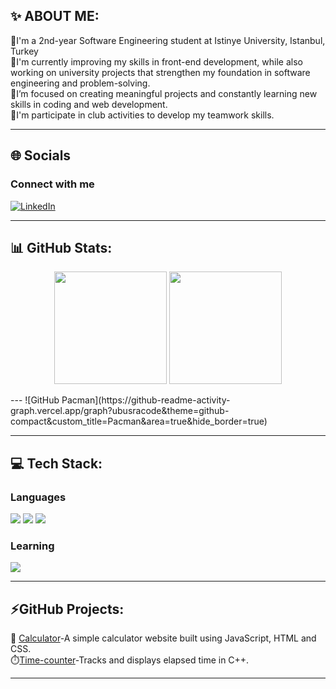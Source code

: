## ✨ ABOUT ME:
🏫I'm a 2nd-year Software Engineering student at Istinye University, Istanbul, Turkey <br>
🔭I'm currently improving my skills in front-end development, while also working on university projects that strengthen my foundation in software engineering and problem-solving.<br>
🚀I’m focused on creating meaningful projects and constantly learning new skills in coding and web development.<br>
🤝I'm participate in club activities to develop my teamwork skills.

---

## 🌐 Socials
### Connect with me
[![LinkedIn](https://img.shields.io/badge/LinkedIn-%230077B5.svg?style=for-the-badge&logo=linkedin&logoColor=white)](https://www.linkedin.com/in/busraceylan10/)

---
## 📊 GitHub Stats:
<p align="center">
  <img src="https://github-readme-stats.vercel.app/api?username=busracode&show_icons=true&theme=radical" height="180"/>
  <img src="https://github-readme-stats.vercel.app/api/top-langs/?username=busracode&layout=compact&theme=radical" height="180"/>
</p>
---
![GitHub Pacman](https://github-readme-activity-graph.vercel.app/graph?ubusracode&theme=github-compact&custom_title=Pacman&area=true&hide_border=true)



---

## 💻 Tech Stack:
  ### Languages
  <!-- Diller -->
  <img src="https://img.shields.io/badge/C-00599C?style=for-the-badge&logo=c&logoColor=white"/>
  <img src="https://img.shields.io/badge/C++-00599C?style=for-the-badge&logo=cplusplus&logoColor=white"/>
  <img src="https://img.shields.io/badge/JavaScript-F7DF1E?style=for-the-badge&logo=javascript&logoColor=black"/>
  
  ### Learning
  
  <img src="https://img.shields.io/badge/Python-FFE873?style=for-the-badge&logo=python&logoColor=white"/>


---

## ⚡GitHub Projects:
🧮 [Calculator](https://github.com/busracode/Calculator)-A simple calculator website built using JavaScript, HTML and CSS.<br>
⏱️​ [Time-counter](https://github.com/busracode/cpp-time-counter)-Tracks and displays elapsed time in C++.

---




<!--
**busracode/busracode** is a ✨ _special_ ✨ repository because its `README.md` (this file) appears on your GitHub profile.

Here are some ideas to get you started:

- 🔭 I’m currently working on ...
- 🌱 I’m currently learning ...
- 👯 I’m looking to collaborate on ...
- 🤔 I’m looking for help with ...
- 💬 Ask me about ...
- 📫 How to reach me: ...
- 😄 Pronouns: ...
- ⚡ Fun fact: ...
-->
